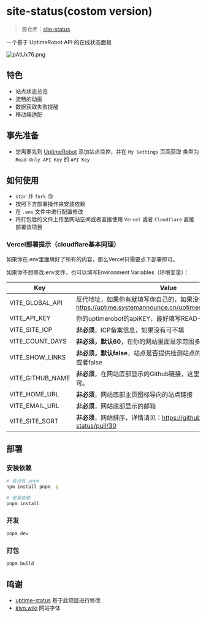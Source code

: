 # site-status(costom version)

> 源仓库：[site-status](https://github.com/imsyy/site-status)

一个基于 UptimeRobot API 的在线状态面板

![pAtUx76.png](https://s21.ax1x.com/2024/10/14/pAtUx76.png)

## 特色

- 站点状态总览
- 流畅的动画
- 数据获取失败提醒
- 移动端适配

## 事先准备

- 您需要先到 [UptimeRobot](https://uptimerobot.com/dashboard) 添加站点监控，并在 `My Settings` 页面获取 类型为 `Read-Only API Key` 的 `API Key`

## 如何使用

- `star` 并 `fork` 😘
- 按照下方部署操作来安装依赖
- 在 `.env` 文件中进行配置修改
- 将打包后的文件上传至网站空间或者直接使用 `Vercel` 或者 `Cloudflare` 直接部署该项目

### Vercel部署提示（cloudflare基本同理）
如果你在.env里面填好了所有的内容，那么Vercel只需要点下部署即可。

如果你不想修改.env文件，也可以填写Environment Variables（环境变量）：

| Key              | Value                                                        |
| ---------------- | ------------------------------------------------------------ |
| VITE_GLOBAL_API  | 反代地址，如果你有就填写你自己的，如果没有那也可以用我的：https://uptime.systemannounce.cn/uptimerobot/v2/getMonitors |
| VITE_API_KEY     | 你的uptimerobot的apiKEY，最好填写READ-ONLY的。               |
| VITE_SITE_ICP    | **非必须**，ICP备案信息，如果没有可不填                                  |
| VITE_COUNT_DAYS  | **非必须，默认60**，在你的网站里面显示范围多少天的状态信息   |
| VITE_SHOW_LINKS  | **非必须，默认false**，站点是否提供检测站点的实际地址，填写true或者false |
| VITE_GITHUB_NAME | **非必须**，在网站底部显示的Github链接，这里填写你的用户名即可。         |
| VITE_HOME_URL    | **非必须**，网站底部主页图标导向的站点链接                               |
| VITE_EMAIL_URL   | **非必须**，网站底部显示的邮箱                                           |
| VITE_SITE_SORT   | **非必须**，网站排序，详情请见：https://github.com/imsyy/site-status/pull/30 |

## 部署

### 安装依赖

```bash
# 若没有 pnpm
npm install pnpm -g

# 安装依赖
pnpm install
```

### 开发

```bash
pnpm dev
```

### 打包

```bash
pnpm build
```

## 鸣谢

 - [uptime-status](https://github.com/yb/uptime-status) 基于此项目进行修改
 - [kivo.wiki](https://kivo.wiki) 网站字体

